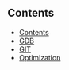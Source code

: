 ## Contents

<!-- toc -->

* [Contents](README.md)
* [GDB](gdb.md)
* [GIT](git.md)
* [Optimization](optimize.md)

